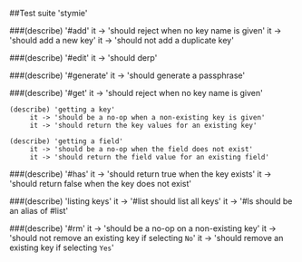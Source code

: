 ##Test suite 'stymie'

###(describe) '#add'
	 it -> 'should reject when no key name is given'
	 it -> 'should add a new key'
	 it -> 'should not add a duplicate key'

###(describe) '#edit'
	 it -> 'should derp'

###(describe) '#generate'
	 it -> 'should generate a passphrase'

###(describe) '#get'
	 it -> 'should reject when no key name is given'

	(describe) 'getting a key'
		 it -> 'should be a no-op when a non-existing key is given'
		 it -> 'should return the key values for an existing key'

	(describe) 'getting a field'
		 it -> 'should be a no-op when the field does not exist'
		 it -> 'should return the field value for an existing field'

###(describe) '#has'
	 it -> 'should return true when the key exists'
	 it -> 'should return false when the key does not exist'

###(describe) 'listing keys'
	 it -> '#list should list all keys'
	 it -> '#ls should be an alias of #list'

###(describe) '#rm'
	 it -> 'should be a no-op on a non-existing key'
	 it -> 'should not remove an existing key if selecting `No`'
	 it -> 'should remove an existing key if selecting `Yes`'